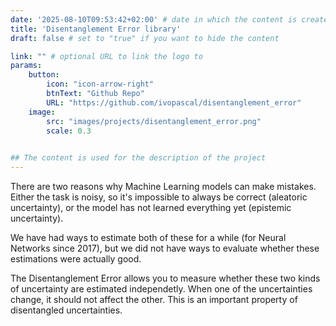 ```yaml
---
date: '2025-08-10T09:53:42+02:00' # date in which the content is created - defaults to "today"
title: 'Disentanglement Error library'
draft: false # set to "true" if you want to hide the content 

link: "" # optional URL to link the logo to
params:
    button:
        icon: "icon-arrow-right"
        btnText: "Github Repo"
        URL: "https://github.com/ivopascal/disentanglement_error"
    image:
        src: "images/projects/disentanglement_error.png"
        scale: 0.3
    

## The content is used for the description of the project
---
```


There are two reasons why Machine Learning models can make mistakes. Either the task is noisy, so it's impossible to always be correct (aleatoric uncertainty), or the model has not learned everything yet (epistemic uncertainty).

We have had ways to estimate both of these for a while (for Neural Networks since 2017), but we did not have ways to evaluate whether these estimations were actually good. 

The Disentanglement Error allows you to measure whether these two kinds of uncertainty are estimated independetly. When one of the uncertainties change, it should not affect the other. This is an important property of disentangled uncertainties.